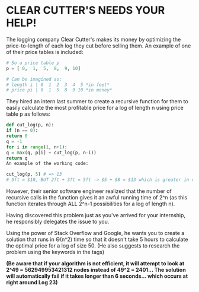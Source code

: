 # CLEAR CUTTER'S NEEDS YOUR HELP!
The logging company Clear Cutter's makes its money by optimizing the price-to-length of each log they cut before selling them. An example of one of their price tables is included:

```python
# So a price table p
p = [ 0,  1,  5,  8,  9, 10]

# Can be imagined as:
# length i | 0  1  2  3  4  5 *in feet*
# price pi | 0  1  5  8  9 10 *in money*
```

They hired an intern last summer to create a recursive function for them to easily calculate the most profitable price for a log of length n using price table p as follows:

```python
def cut_log(p, n):
if (n == 0):
return 0
q = -1
for i in range(1, n+1):
q = max(q, p[i] + cut_log(p, n-i))
return q
An example of the working code:
```

```python
cut_log(p, 5) # => 13
# 5ft = $10, BUT 2ft + 3ft = 5ft -> $5 + $8 = $13 which is greater in value
```
However, their senior software engineer realized that the number of recursive calls in the function gives it an awful running time of 2^n (as this function iterates through ALL 2^n-1 possibilities for a log of length n).

Having discovered this problem just as you've arrived for your internship, he responsibly delegates the issue to you.

Using the power of Stack Overflow and Google, he wants you to create a solution that runs in Θ(n^2) time so that it doesn't take 5 hours to calculate the optimal price for a log of size 50. (He also suggests to research the problem using the keywords in the tags)

__(Be aware that if your algorithm is not efficient, it will attempt to look at 2^49 = 562949953421312 nodes instead of 49^2 = 2401... The solution will automatically fail if it takes longer than 6 seconds... which occurs at right around Log 23)__